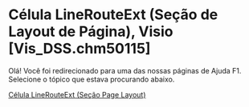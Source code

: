 
# Célula LineRouteExt (Seção de Layout de Página), Visio [Vis_DSS.chm50115]

Olá! Você foi redirecionado para uma das nossas páginas de Ajuda F1. Selecione o tópico que estava procurando abaixo.

[Célula LineRouteExt (Seção Page Layout)](http://msdn.microsoft.com/library/3d16b8b3-601b-c10b-68a8-ffd47251306f%28Office.15%29.aspx)
